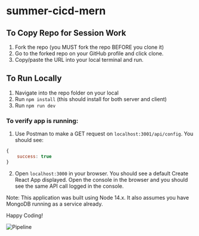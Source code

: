 # summer-cicd-mern

## To Copy Repo for Session Work
1. Fork the repo (you MUST fork the repo BEFORE you clone it)
2. Go to the forked repo on your GitHub profile and click clone. 
3. Copy/paste the URL into your local terminal and run.

## To Run Locally
1. Navigate into the repo folder on your local
2. Run `npm install` (this should install for both server and client)
3. Run `npm run dev`

### To verify app is running: 
1. Use Postman to make a GET request on `localhost:3001/api/config`. You should see: 

```javascript
{
    success: true
}
```

2. Open `localhost:3000` in your browser. You should see a default Create React App displayed. Open the console in the browser and you should see the same API call logged in the console. 

Note: This application was built using Node 14.x. It also assumes you have MongoDB running as a service already.

Happy Coding!

![Pipeline](https://media.giphy.com/media/0cN8cSVPSGD8jcl4iS/giphy.gif)